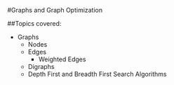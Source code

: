 #Graphs and Graph Optimization

##Topics covered:
* Graphs        
    * Nodes
    * Edges
        * Weighted Edges
    * Digraphs
    * Depth First and Breadth First Search Algorithms
